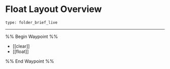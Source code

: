 # Float Layout Overview
 
```ccard
type: folder_brief_live
```
 
---

%% Begin Waypoint %%
- [[clear]]
- [[float]]

%% End Waypoint %%